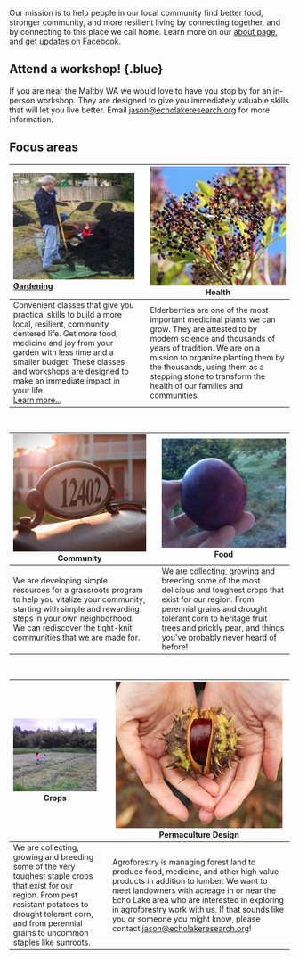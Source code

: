 Our mission is to help people in our local community find better food, stronger community, and more resilient living by connecting together, and by connecting to this place we call home. Learn more on our [about page](about.html), and [get updates on Facebook](https://www.facebook.com/EchoLakeResearch/).

## Attend a workshop! {.blue}

If you are near the Maltby WA we would love to have you stop by for an in-person workshop. They are designed to give you immediately valuable skills that will let you live better. Email jason@echolakeresearch.org for more information. 

## Focus areas

| [![Picture of garden beds](./project-natural-living.jpg) Gardening](./gardening) |      | ![Elderberries](./project-elderberries.jpg)Health            |
| :----------------------------------------------------------- | ---- | ------------------------------------------------------------ |
| Convenient classes that give you practical skills to build a more local, resilient, community centered life. Get more food, medicine and joy from your garden with less time and a smaller budget! These classes and workshops are designed to make an immediate impact in your life.<br>[Learn more...](./gardening) |      | Elderberries are one of the most important medicinal plants we can grow. They are attested to by modern science and thousands of years of tradition. We are on a mission to organize planting them by the thousands, using them as a stepping stone to transform the health of our families and communities. |

<br>

| ![Mailbox](./project-community.jpg)Community                 |      | ![Hand holding apple](./project-fruit.jpg)Food               |
| ------------------------------------------------------------ | ---- | ------------------------------------------------------------ |
| We are developing simple resources for a grassroots program to help you vitalize your community, starting with simple and rewarding steps in your own neighborhood. We can rediscover the tight-knit communities that we are made for. |      | We are collecting, growing and breeding some of the most delicious and toughest crops that exist for our region. From perennial grains and drought tolerant corn to heritage fruit trees and prickly pear, and things you've probably never heard of before! |

<br>

| ![Hand holding apple](./project-crops.jpg)Crops              |      | ![Hand holding chestnut](./project-agroforestry.jpg)Permaculture Design |
| ------------------------------------------------------------ | ---- | ------------------------------------------------------------ |
| We are collecting, growing and breeding some of the very toughest staple crops that exist for our region. From pest resistant potatoes to drought tolerant corn, and from perennial grains to uncommon staples like sunroots. |      | Agroforestry is managing forest land to produce food, medicine, and other high value products in addition to lumber. We want to meet landowners with acreage in or near the Echo Lake area who are interested in exploring in agroforestry work with us. If that sounds like you or someone you might know, please contact jason@echolakeresearch.org! |

